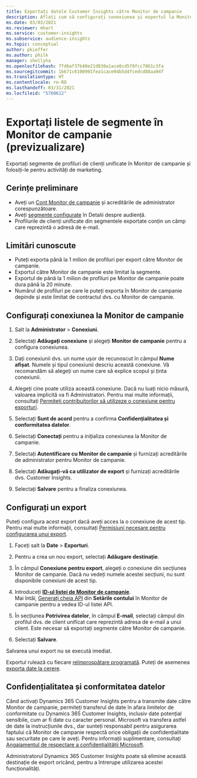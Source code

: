 ```yaml
---
title: Exportați datele Customer Insights către Monitor de campanie
description: Aflați cum să configurați conexiunea și exportul la Monitor de campanie.
ms.date: 03/03/2021
ms.reviewer: mhart
ms.service: customer-insights
ms.subservice: audience-insights
ms.topic: conceptual
author: pkieffer
ms.author: philk
manager: shellyha
ms.openlocfilehash: 7fd6af37b40e21d030a1ace0cd5f8fcc7861c3fa
ms.sourcegitcommit: 1b671c6100991fea1cace04b5d4fcedcd88aa94f
ms.translationtype: HT
ms.contentlocale: ro-RO
ms.lasthandoff: 03/31/2021
ms.locfileid: "5760612"
---
```

# <a name="export-segment-lists-to-campaign-monitor-preview"></a>Exportați listele de segmente în Monitor de campanie (previzualizare)

Exportați segmente de profiluri de clienți unificate în Monitor de campanie și folosiți-le pentru activități de marketing.

## <a name="prerequisites"></a>Cerințe preliminare

-   Aveți un [Cont Monitor de campanie](https://www.campaignmonitor.com/) și acreditările de administrator corespunzătoare.
-   Aveți [segmente configurate](segments.md) în Detalii despre audiență.
-   Profilurile de clienți unificate din segmentele exportate conțin un câmp care reprezintă o adresă de e-mail.

## <a name="known-limitations"></a>Limitări cunoscute

- Puteți exporta până la 1 milion de profiluri per export către Monitor de campanie.
- Exportul către Monitor de campanie este limitat la segmente.
- Exportul de până la 1 milion de profiluri pe Monitor de campanie poate dura până la 20 minute. 
- Numărul de profiluri pe care le puteți exporta în Monitor de campanie depinde și este limitat de contractul dvs. cu Monitor de campanie.

## <a name="set-up-connection-to-campaign-monitor"></a>Configurați conexiunea la Monitor de campanie

1. Salt la **Administrator** > **Conexiuni**.

1. Selectați **Adăugați conexiune** și alegeți **Monitor de campanie** pentru a configura conexiunea.

1. Dați conexiunii dvs. un nume ușor de recunoscut în câmpul **Nume afișat**. Numele și tipul conexiunii descriu această conexiune. Vă recomandăm să alegeți un nume care să explice scopul și ținta conexiunii.

1. Alegeți cine poate utiliza această conexiune. Dacă nu luați nicio măsură, valoarea implicită va fi Administratori. Pentru mai multe informații, consultați [Permiteți contribuitorilor să utilizeze o conexiune pentru exporturi](connections.md#allow-contributors-to-use-a-connection-for-exports).

1. Selectați **Sunt de acord** pentru a confirma **Confidențialitatea și conformitatea datelor**.

1. Selectați **Conectați** pentru a inițializa conexiunea la Monitor de campanie.

1. Selectați **Autentificare cu Monitor de campanie** și furnizați acreditările de administrator pentru Monitor de campanie.

1. Selectați **Adăugați-vă ca utilizator de export** și furnizați acreditările dvs. Customer Insights.

1. Selectați **Salvare** pentru a finaliza conexiunea.

## <a name="configure-an-export"></a>Configurați un export

Puteți configura acest export dacă aveți acces la o conexiune de acest tip. Pentru mai multe informații, consultați [Permisiuni necesare pentru configurarea unui export](export-destinations.md#set-up-a-new-export).

1. Faceți salt la **Date** > **Exporturi**.

1. Pentru a crea un nou export, selectați **Adăugare destinație**.

1. În câmpul **Conexiune pentru export**, alegeți o conexiune din secțiunea Monitor de campanie. Dacă nu vedeți numele acestei secțiuni, nu sunt disponibile conexiuni de acest tip.

1. Introduceți [**ID-ul listei de Monitor de campanie**](https://www.campaignmonitor.com/api/getting-started/#your-list-id).    
   Mai întâi, [Generați cheia API](https://www.campaignmonitor.com/api/getting-started/) din **Setările contului** în Monitor de campanie pentru a vedea ID-ul listei API.  

3. În secțiunea **Potrivirea datelor**, în câmpul **E-mail**, selectați câmpul din profilul dvs. de client unificat care reprezintă adresa de e-mail a unui client. Este necesar să exportați segmente către Monitor de campanie.

1. Selectați **Salvare**.

Salvarea unui export nu se execută imediat.

Exportul rulează cu fiecare [reîmprospătare programată](system.md#schedule-tab). Puteți de asemenea [exporta date la cerere](export-destinations.md#run-exports-on-demand). 


## <a name="data-privacy-and-compliance"></a>Confidențialitatea și conformitatea datelor

Când activați Dynamics 365 Customer Insights pentru a transmite date către Monitor de campanie, permiteți transferul de date în afara limitelor de conformitate cu Dynamics 365 Customer Insights, inclusiv date potențial sensibile, cum ar fi date cu caracter personal. Microsoft va transfera astfel de date la instrucțiunile dvs., dar sunteți responsabil pentru asigurarea faptului că Monitor de campanie respectă orice obligații de confidențialitate sau securitate pe care le aveți. Pentru informații suplimentare, consultați [Angajamentul de respectare a confidențialității Microsoft](https://go.microsoft.com/fwlink/?linkid=396732).

Administratorul Dynamics 365 Customer Insights poate să elimine această destinație de export oricând, pentru a întrerupe utilizarea acestei funcționalități.

